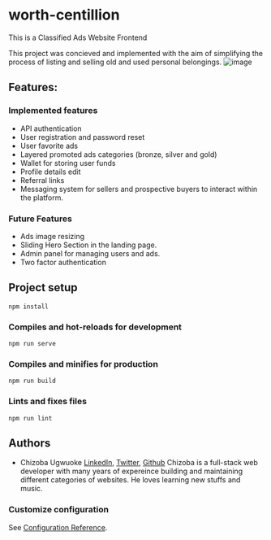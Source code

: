 # worth-centillion

This is a Classified Ads Website Frontend

This project was concieved and implemented with the aim of simplifying the process of listing and selling old and used personal belongings.
![image](https://user-images.githubusercontent.com/11661875/199258678-65b2cc1d-4b1a-4577-bd8b-947898c42f5c.png)

## Features:
### Implemented features
- API authentication
- User registration and password reset
- User favorite ads
- Layered promoted ads categories (bronze, silver and gold)
- Wallet for storing user funds
- Profile details edit
- Referral links
- Messaging system for sellers and prospective buyers to interact within the platform.

### Future Features
- Ads image resizing
- Sliding Hero Section in the landing page.
- Admin panel for managing users and ads.
- Two factor authentication

## Project setup
```
npm install
```

### Compiles and hot-reloads for development
```
npm run serve
```

### Compiles and minifies for production
```
npm run build
```

### Lints and fixes files
```
npm run lint
```
## Authors
- Chizoba Ugwuoke [LinkedIn](https://www.linkedin.com/in/chizoba-u-3a5636224), [Twitter](https://twitter.com/d_upc), [Github](https://github.com/ZOBAM)
Chizoba is a full-stack web developer with many years of expereince building and maintaining different categories of websites. He loves learning new stuffs and music.

### Customize configuration
See [Configuration Reference](https://cli.vuejs.org/config/).
